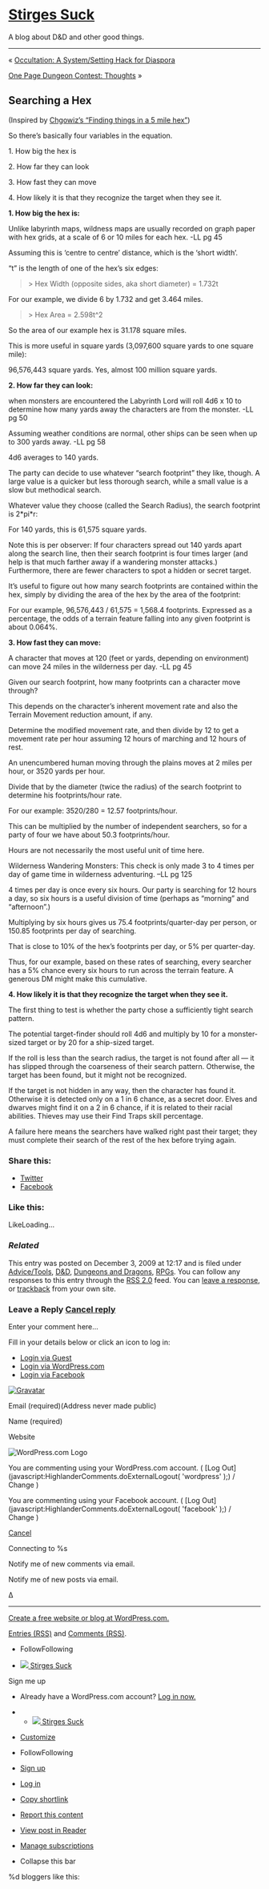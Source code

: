 # [Stirges Suck](https://stirgessuck.wordpress.com/)

A blog about D&D and other good things.

---

« [Occultation: A System/Setting Hack for Diaspora](https://stirgessuck.wordpress.com/2009/10/30/occultation-a-systemsetting-hack-for-diaspora/)

[One Page Dungeon Contest: Thoughts](https://stirgessuck.wordpress.com/2010/01/25/one-page-dungeon-contest-thoughts/) »

## Searching a Hex

(Inspired by [Chgowiz’s “Finding things in a 5 mile hex”](http://oldguyrpg.blogspot.com/2009/12/finding-things-in-5-mile-hex.html))

So there’s basically four variables in the equation.

1\. How big the hex is

2\. How far they can look

3\. How fast they can move

4\. How likely it is that they recognize the target when they see it.

**1\. How big the hex is:**

Unlike labyrinth maps, wildness maps are usually recorded on graph paper with hex grids, at a scale of 6 or 10 miles for each hex. -LL pg 45

Assuming this is ‘centre to centre’ distance, which is the ‘short width’.

“t” is the length of one of the hex’s six edges:

>\> Hex Width (opposite sides, aka short diameter) = 1.732t

For our example, we divide 6 by 1.732 and get 3.464 miles.

>\> Hex Area = 2.598t^2

So the area of our example hex is 31.178 square miles.

This is more useful in square yards (3,097,600 square yards to one square mile):

96,576,443 square yards. Yes, almost 100 million square yards.

**2\. How far they can look:**

when monsters are encountered the Labyrinth Lord will roll 4d6 x 10 to determine how many yards away the characters are from the monster. -LL pg 50

Assuming weather conditions are normal, other ships can be seen when up to 300 yards away. -LL pg 58

4d6 averages to 140 yards.

The party can decide to use whatever “search footprint” they like, though. A large value is a quicker but less thorough search, while a small value is a slow but methodical search.

Whatever value they choose (called the Search Radius), the search footprint is 2\*pi\*r:

For 140 yards, this is 61,575 square yards.

Note this is per observer: If four characters spread out 140 yards apart along the search line, then their search footprint is four times larger (and help is that much farther away if a wandering monster attacks.) Furthermore, there are fewer characters to spot a hidden or secret target.

It’s useful to figure out how many search footprints are contained within the hex, simply by dividing the area of the hex by the area of the footprint:

For our example, 96,576,443 / 61,575 = 1,568.4 footprints. Expressed as a percentage, the odds of a terrain feature falling into any given footprint is about 0.064%.

**3\. How fast they can move:**

A character that moves at 120 (feet or yards, depending on environment) can move 24 miles in the wilderness per day. -LL pg 45

Given our search footprint, how many footprints can a character move through?

This depends on the character’s inherent movement rate and also the Terrain Movement reduction amount, if any.

Determine the modified movement rate, and then divide by 12 to get a movement rate per hour assuming 12 hours of marching and 12 hours of rest.

An unencumbered human moving through the plains moves at 2 miles per hour, or 3520 yards per hour.

Divide that by the diameter (twice the radius) of the search footprint to determine his footprints/hour rate.

For our example: 3520/280 = 12.57 footprints/hour.

This can be multiplied by the number of independent searchers, so for a party of four we have about 50.3 footprints/hour.

Hours are not necessarily the most useful unit of time here.

Wilderness Wandering Monsters: This check is only made 3 to 4 times per day of game time in wilderness adventuring. –LL pg 125

4 times per day is once every six hours. Our party is searching for 12 hours a day, so six hours is a useful division of time (perhaps as “morning” and “afternoon”.)

Multiplying by six hours gives us 75.4 footprints/quarter-day per person, or 150.85 footprints per day of searching.

That is close to 10% of the hex’s footprints per day, or 5% per quarter-day.

Thus, for our example, based on these rates of searching, every searcher has a 5% chance every six hours to run across the terrain feature. A generous DM might make this cumulative.

**4\. How likely it is that they recognize the target when they see it.**

The first thing to test is whether the party chose a sufficiently tight search pattern.

The potential target-finder should roll 4d6 and multiply by 10 for a monster-sized target or by 20 for a ship-sized target.

If the roll is less than the search radius, the target is not found after all — it has slipped through the coarseness of their search pattern. Otherwise, the target has been found, but it might not be recognized.

If the target is not hidden in any way, then the character has found it. Otherwise it is detected only on a 1 in 6 chance, as a secret door. Elves and dwarves might find it on a 2 in 6 chance, if it is related to their racial abilities. Thieves may use their Find Traps skill percentage.

A failure here means the searchers have walked right past their target; they must complete their search of the rest of the hex before trying again.

### Share this:

- [Twitter](https://stirgessuck.wordpress.com/2009/12/03/searching-a-hex/?share=twitter "Click to share on Twitter")
- [Facebook](https://stirgessuck.wordpress.com/2009/12/03/searching-a-hex/?share=facebook "Click to share on Facebook")

### Like this:

LikeLoading...

### _Related_

This entry was posted on December 3, 2009 at 12:17 and is filed under [Advice/Tools](https://stirgessuck.wordpress.com/category/rpgs/advicetools/), [D&D](https://stirgessuck.wordpress.com/category/rpgs/dd/), [Dungeons and Dragons](https://stirgessuck.wordpress.com/category/rpgs/dungeons-and-dragons/), [RPGs](https://stirgessuck.wordpress.com/category/rpgs/). You can follow any responses to this entry through the [RSS 2.0](https://stirgessuck.wordpress.com/2009/12/03/searching-a-hex/feed/) feed.
You can [leave a response](http://stirgessuck.wordpress.com#respond), or [trackback](https://stirgessuck.wordpress.com/2009/12/03/searching-a-hex/trackback/) from your own site.



### Leave a Reply [Cancel reply](http://stirgessuck.wordpress.com/2009/12/03/searching-a-hex/\#respond)

Enter your comment here...

Fill in your details below or click an icon to log in:

- [Login via Guest](http://stirgessuck.wordpress.com#comment-form-guest "Login via Guest")
- [Login via WordPress.com](http://stirgessuck.wordpress.com#comment-form-load-service:WordPress.com "Login via WordPress.com")
- [Login via Facebook](http://stirgessuck.wordpress.com#comment-form-load-service:Facebook "Login via Facebook")

[![Gravatar](https://1.gravatar.com/avatar/ad516503a11cd5ca435acc9bb6523536?s=25&d=identicon&forcedefault=y&r=G)](https://gravatar.com/site/signup/)

Email (required)(Address never made public)

Name (required)

Website

![WordPress.com Logo](https://1.gravatar.com/avatar/ad516503a11cd5ca435acc9bb6523536?s=25&d=identicon&forcedefault=y&r=G)

You are commenting using your WordPress.com account.
( [Log Out](javascript:HighlanderComments.doExternalLogout( 'wordpress' );) /
Change )


You are commenting using your Facebook account.
( [Log Out](javascript:HighlanderComments.doExternalLogout( 'facebook' );) /
Change )


[Cancel](javascript:HighlanderComments.cancelExternalWindow();)

Connecting to %s

Notify me of new comments via email.

Notify me of new posts via email.

Δ

---

[Create a free website or blog at WordPress.com.](https://wordpress.com/?ref=footer_website)

[Entries (RSS)](https://stirgessuck.wordpress.com/feed/) and [Comments (RSS)](https://stirgessuck.wordpress.com/comments/feed/).

- FollowFollowing








- [![](https://secure.gravatar.com/blavatar/b3b580ae4d9dbbd3a51084f95abaeb62bc8f8919ab756646626a130a4ed8f6be?s=50&d=https%3A%2F%2Fs0.wp.com%2Fi%2Flogo%2Fwpcom-gray-white.png) Stirges Suck](https://stirgessuck.wordpress.com)

Sign me up

- Already have a WordPress.com account? [Log in now.](https://wordpress.com/log-in?redirect_to=https%3A%2F%2Fstirgessuck.wordpress.com%2F2009%2F12%2F03%2Fsearching-a-hex%2F&signup_flow=account)


- - [![](https://secure.gravatar.com/blavatar/b3b580ae4d9dbbd3a51084f95abaeb62bc8f8919ab756646626a130a4ed8f6be?s=50&d=https%3A%2F%2Fs0.wp.com%2Fi%2Flogo%2Fwpcom-gray-white.png) Stirges Suck](https://stirgessuck.wordpress.com)
- [Customize](https://stirgessuck.wordpress.com/wp-admin/customize.php?url=https%3A%2F%2Fstirgessuck.wordpress.com%2F2009%2F12%2F03%2Fsearching-a-hex%2F)
- FollowFollowing
- [Sign up](https://wordpress.com/start/)
- [Log in](https://wordpress.com/log-in?redirect_to=https%3A%2F%2Fstirgessuck.wordpress.com%2F2009%2F12%2F03%2Fsearching-a-hex%2F&signup_flow=account)
- [Copy shortlink](https://wp.me/poDSz-79)
- [Report this content](http://en.wordpress.com/abuse/?report_url=https://stirgessuck.wordpress.com/2009/12/03/searching-a-hex/)
- [View post in Reader](https://wordpress.com/read/blogs/5873171/posts/443)
- [Manage subscriptions](https://subscribe.wordpress.com/)
- Collapse this bar

%d bloggers like this:

